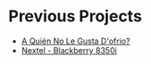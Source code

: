 # Previous Projects

- [A Quién No Le Gusta D'ofrio?](/AQNLGD/README.md)
- [Nextel - Blackberry 8350i](/BB8350i)



